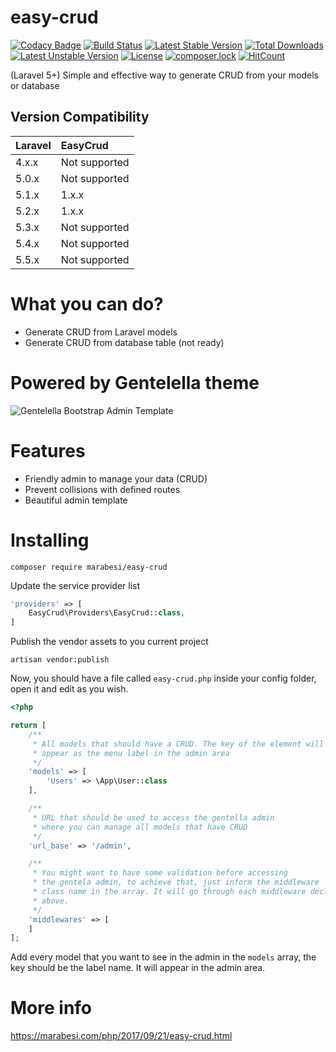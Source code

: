 # easy-crud

[![Codacy Badge](https://api.codacy.com/project/badge/Grade/ef2320108a8747efbdd32cb36294c2e7)](https://www.codacy.com/app/matheus-marabesi/easy-crud?utm_source=github.com&utm_medium=referral&utm_content=marabesi/easy-crud&utm_campaign=badger)
[![Build Status](https://travis-ci.org/marabesi/laravel-easy-crud.svg?branch=master)](https://travis-ci.org/marabesi/laravel-easy-crud)
[![Latest Stable Version](https://poser.pugx.org/marabesi/easy-crud/v/stable)](https://packagist.org/packages/marabesi/easy-crud)
[![Total Downloads](https://poser.pugx.org/marabesi/easy-crud/downloads)](https://packagist.org/packages/marabesi/easy-crud)
[![Latest Unstable Version](https://poser.pugx.org/marabesi/easy-crud/v/unstable)](https://packagist.org/packages/marabesi/easy-crud)
[![License](https://poser.pugx.org/marabesi/easy-crud/license)](https://packagist.org/packages/marabesi/easy-crud)
[![composer.lock](https://poser.pugx.org/marabesi/easy-crud/composerlock)](https://packagist.org/packages/marabesi/easy-crud)
[![HitCount](http://hits.dwyl.io/marabesi/laravel-easy-crud.svg)](http://hits.dwyl.io/marabesi/laravel-easy-crud)

(Laravel 5+) Simple and effective way to generate CRUD from your models or database

## Version Compatibility

 Laravel  | EasyCrud
:---------|:----------
 4.x.x    | Not supported
 5.0.x    | Not supported
 5.1.x    | 1.x.x
 5.2.x    | 1.x.x
 5.3.x    | Not supported
 5.4.x    | Not supported
 5.5.x    | Not supported

# What you can do?

- Generate CRUD from Laravel models
- Generate CRUD from database table (not ready)

# Powered by Gentelella theme
![Gentelella Bootstrap Admin Template](https://cdn.colorlib.com/wp/wp-content/uploads/sites/2/gentelella-admin-template-preview.jpg "Gentelella Theme Browser Preview")

# Features

- Friendly admin to manage your data (CRUD)
- Prevent collisions with defined routes
- Beautiful admin template

# Installing

```
composer require marabesi/easy-crud
```

Update the service provider list

```php
'providers' => [
    EasyCrud\Providers\EasyCrud::class,
]
```

Publish the vendor assets to you current project

```
artisan vendor:publish
```

Now, you should have a file called `easy-crud.php` inside your config folder, open it and edit as you wish.

```php
<?php

return [
    /**
     * All models that should have a CRUD. The key of the element will
     * appear as the menu label in the admin area
     */
    'models' => [
        'Users' => \App\User::class
    ],

    /**
     * URL that should be used to access the gentella admin
     * where you can manage all models that have CRUD
     */
    'url_base' => '/admin',

    /**
     * You might want to have some validation before accessing
     * the gentela admin, to achieve that, just inform the middleware 
     * class name in the array. It will go through each middleware declared 
     * above.
     */
    'middlewares' => [
    ]
];
```

Add every model that you want to see in the admin in the `models` array, the 
key should be the label name. It will appear in the admin area.

# More info

https://marabesi.com/php/2017/09/21/easy-crud.html
